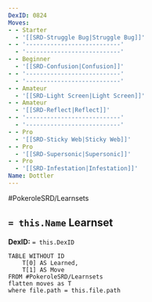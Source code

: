```yaml
---
DexID: 0824
Moves:
- - Starter
  - '[[SRD-Struggle Bug|Struggle Bug]]'
- - '---------------------------'
  - '---------------------------'
- - Beginner
  - '[[SRD-Confusion|Confusion]]'
- - '---------------------------'
  - '---------------------------'
- - Amateur
  - '[[SRD-Light Screen|Light Screen]]'
- - Amateur
  - '[[SRD-Reflect|Reflect]]'
- - '---------------------------'
  - '---------------------------'
- - Pro
  - '[[SRD-Sticky Web|Sticky Web]]'
- - Pro
  - '[[SRD-Supersonic|Supersonic]]'
- - Pro
  - '[[SRD-Infestation|Infestation]]'
Name: Dottler
---
```


#PokeroleSRD/Learnsets

## `= this.Name` Learnset

**DexID:** `= this.DexID`

```dataview
TABLE WITHOUT ID
    T[0] AS Learned,
    T[1] AS Move
FROM #PokeroleSRD/Learnsets
flatten moves as T
where file.path = this.file.path
```
